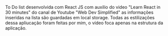 To Do list desenvolvida com React JS com auxilio do video "Learn React in 30 minutes" do canal de Youtube "Web Dev Simplified"
as informações inseridas na lista são guardadas em local storage.
Todas as estilizações dessa apliucação foram feitas por mim, o vídeo foca apenas na estrutura da aplicação.
